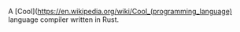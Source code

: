 A [Cool](https://en.wikipedia.org/wiki/Cool_(programming_language) language compiler written in Rust.
